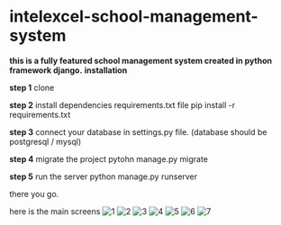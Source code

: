 # intelexcel-school-management-system

**this is a fully featured school management system created in python framework django.**
**installation**


**step 1** 
clone

**step 2**
install dependencies requirements.txt file
pip install -r requirements.txt

**step 3**
connect your database in settings.py file. (database should be postgresql / mysql)

**step 4** 
migrate the project 
pytohn manage.py migrate

**step 5** 
run the server
python manage.py runserver
        
there you go.


here is the main screens
![1](https://user-images.githubusercontent.com/18389771/150316679-6037418a-7d96-4ec9-9bdc-699c1b9bc899.png)
![2](https://user-images.githubusercontent.com/18389771/150316700-6dcf35dd-6b92-4c58-8a76-e43ae650a4d2.png)
![3](https://user-images.githubusercontent.com/18389771/150316707-3183651f-f47a-404a-b017-0e244c0c1fea.png)
![4](https://user-images.githubusercontent.com/18389771/150316708-ab352f24-3985-45b4-8a74-2048b1d25ef6.png)
![5](https://user-images.githubusercontent.com/18389771/150316713-8c92787f-f3c0-4ff7-947e-97744e6040da.png)
![6](https://user-images.githubusercontent.com/18389771/150316715-34ac7544-e4c0-4cca-a3c1-595a489cc86e.png)
![7](https://user-images.githubusercontent.com/18389771/150316720-6762de59-8c8b-4c99-93a2-546684011df0.png)
